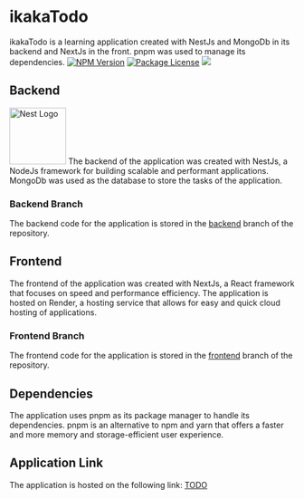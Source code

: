 # ikakaTodo

ikakaTodo is a learning application created with NestJs and MongoDb in its backend and NextJs in the front. pnpm was used to manage its dependencies.
<a href="https://www.npmjs.com/~nestjscore" target="_blank"><img src="https://img.shields.io/npm/v/@nestjs/core.svg" alt="NPM Version" /></a>
<a href="https://www.npmjs.com/~nestjscore" target="_blank"><img src="https://img.shields.io/npm/l/@nestjs/core.svg" alt="Package License" /></a>
<a href="https://twitter.com/nestframework" target="_blank"><img src="https://img.shields.io/twitter/follow/nestframework.svg?style=social&label=Follow"></a>

## Backend
 <a href="http://nestjs.com/" target="blank"><img src="https://nestjs.com/img/logo-small.svg" width="100" alt="Nest Logo" /></a>
The backend of the application was created with NestJs, a NodeJs framework for building scalable and performant applications. MongoDb was used as the database to store the tasks of the application.

### Backend Branch

The backend code for the application is stored in the [backend](https://github.com/ikakaotsu/ikakaTodo/tree/backend) branch of the repository.

## Frontend

The frontend of the application was created with NextJs, a React framework that focuses on speed and performance efficiency. The application is hosted on Render, a hosting service that allows for easy and quick cloud hosting of applications.

### Frontend Branch

The frontend code for the application is stored in the [frontend](https://github.com/ikakaotsu/ikakaTodo/tree/frontend) branch of the repository.

## Dependencies

The application uses pnpm as its package manager to handle its dependencies. pnpm is an alternative to npm and yarn that offers a faster and more memory and storage-efficient user experience.

## Application Link

The application is hosted on the following link: [TODO](https://front-todo-lpja.onrender.com) 

